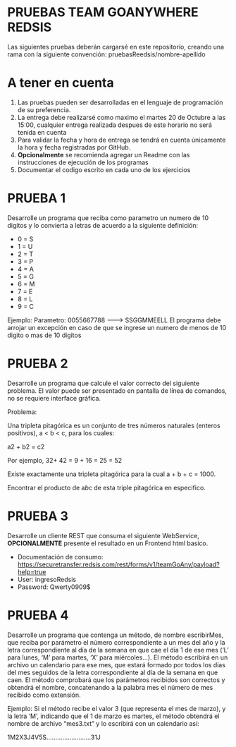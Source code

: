 # PRUEBAS TEAM GOANYWHERE REDSIS

Las siguientes pruebas deberán cargarsé en este repositorío, creando una rama con la siguiente convención: pruebasReedsis/nombre-apellido

# A tener en cuenta

1. Las pruebas pueden ser desarrolladas en el lenguaje de programación de su preferencia.
2. La entrega debe realizarsé como maximo el martes 20 de Octubre a las 15:00, cualquier entrega realizada despues de este horario no será tenida en cuenta
3. Para validar la fecha y hora de entrega se tendrá en cuenta únicamente la hora y fecha registradas por GitHub.
4. **Opcionalmente** se recomienda agregar un Readme con las instrucciones de ejecución de los programas
5. Documentar el codigo escrito en cada uno de los ejercicios

# PRUEBA 1

Desarrolle un programa que reciba como parametro un numero de 10 digitos y lo convierta a letras de acuerdo a la siguiente definición:

- 0 = S
- 1 = U
- 2 = T
- 3 = P 
- 4 = A
- 5 = G
- 6 = M
- 7 = E
- 8 = L
- 9 = C

Ejemplo: Parametro: 0055667788 ---> SSGGMMEELL
El programa debe arrojar un excepción en caso de que se ingrese un numero de menos de 10 digito o mas de 10 digitos

# PRUEBA 2

Desarrolle un programa que calcule el valor correcto del siguiente problema. El valor puede ser presentado en pantalla de línea de comandos, no se requiere interface gráfica.

Problema:

Una tripleta pitagórica es un conjunto de tres números naturales (enteros positivos), 
a < b < c, para los cuales:

a2 + b2 = c2

Por ejemplo, 32+ 42 = 9 + 16 = 25 = 52

Existe exactamente una tripleta pitagórica para la cual a + b + c = 1000.

Encontrar el producto de a*b*c de esta triple pitagórica en especifico.

# PRUEBA 3

Desarrolle un cliente REST que consuma el siguiente WebService, **OPCIONALMENTE** presente el resultado en un Frontend html basico.
 
- Documentación de consumo: https://securetransfer.redsis.com/rest/forms/v1/teamGoAny/payload?help=true 
- User: ingresoRedsis
- Password: Qwerty0909$

# PRUEBA 4

Desarrolle un programa que contenga un método, de nombre escribirMes, que reciba por parámetro el número correspondiente a un mes del año y la letra correspondiente al día de la semana en que cae el día 1 de ese mes (‘L’ para lunes, ‘M’ para martes, ‘X’ para miércoles…). El método escribirá en un archivo un calendario para ese mes, que estará formado por todos los días del mes seguidos de la letra correspondiente al día de la semana en que caen. El método comprobará que los parámetros recibidos son correctos y obtendrá el nombre, concatenando a la palabra mes el número de mes recibido como extensión.

Ejemplo: Si el método recibe el valor 3 (que representa el mes de marzo), y la letra ‘M’, indicando que el 1 de marzo es martes, el método obtendrá el nombre de archivo “mes3.txt” y lo escribirá con un calendario así:

1M2X3J4V5S…………………….31J



